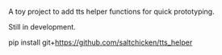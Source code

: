 A toy project to add tts helper functions for quick prototyping.

Still in development.

pip install git+https://github.com/saltchicken/tts_helper
